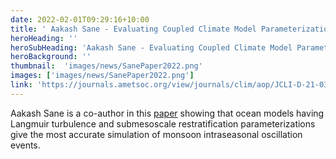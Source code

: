 ```yaml
---
date: 2022-02-01T09:29:16+10:00
title: ' Aakash Sane - Evaluating Coupled Climate Model Parameterizations via Skill at Reproducing the Monsoon Intraseasonal Oscillation'
heroHeading: ''
heroSubHeading: 'Aakash Sane - Evaluating Coupled Climate Model Parameterizations via Skill at Reproducing the Monsoon Intraseasonal Oscillation'
heroBackground: ''
thumbnail:  'images/news/SanePaper2022.png'
images: ['images/news/SanePaper2022.png']
link: 'https://journals.ametsoc.org/view/journals/clim/aop/JCLI-D-21-0337.1/JCLI-D-21-0337.1.xml' 
---
```


Aakash Sane is a co-author in this [paper](https://journals.ametsoc.org/view/journals/clim/aop/JCLI-D-21-0337.1/JCLI-D-21-0337.1.xml) showing that ocean models having Langmuir turbulence and submesoscale restratification parameterizations give the most accurate simulation of monsoon intraseasonal oscillation events.